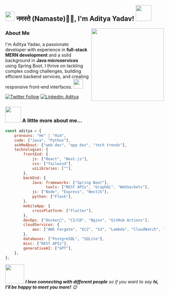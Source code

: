 <h2><img src="https://emojis.slackmojis.com/emojis/images/1531849430/4246/blob-sunglasses.gif?1531849430" width="30"/> नमस्ते (Namaste)🙏🏻, I'm Aditya Yadav! <img src="https://media.giphy.com/media/12oufCB0MyZ1Go/giphy.gif" width="50"></h2>
<img align='right' src="https://media.giphy.com/media/M9gbBd9nbDrOTu1Mqx/giphy.gif" width="230">
<h3>About Me</h3>
<p>
    I'm Aditya Yadav, a passionate developer with experience in <strong>full-stack MERN development</strong> and a solid background in <strong>Java microservices</strong> using Spring Boot. 
    I thrive on tackling complex coding challenges, building efficient backend services, and creating responsive front-end interfaces.
</a><img src="https://media.giphy.com/media/WUlplcMpOCEmTGBtBW/giphy.gif" width="30"> 
</em></p>

[![Twitter Follow](https://img.shields.io/twitter/follow/misteranmol?label=Follow)](https://x.com/AdityaY07900910)
[![Linkedin: Aditya](https://img.shields.io/badge/-Aditya-blue?style=flat-square&logo=Linkedin&logoColor=white&link=https://www.linkedin.com/in/anmol-p-singh/)](https://www.linkedin.com/in/aditya-yadav-1b36a2163/)

### <img src="https://media.giphy.com/media/VgCDAzcKvsR6OM0uWg/giphy.gif" width="50"> A little more about me...  

```javascript
const aditya = {
    pronouns: "He" | "Him",
    code: ["Java", "Python"],
    askMeAbout: ["web dev", "app dev", "tech trends"],
    technologies: {
        frontEnd: {
            js: ["React", "Next.js"],
            css: ["Tailwind"],
            uiLibraries: [""],
        },
        backEnd: {
            Java: frameworks: ["Spring Boot"],
                  tools: ["REST APIs", "GraphQL", "WebSockets"],
            js: ["Node", "Express", "NestJS"],
            python: ["Flask"],
        },
        mobileApp: {
            crossPlatform: ["Flutter"],
        },
        devOps: ["Docker🐳", "CI/CD", "Nginx", "GitHub Actions"],
        cloudServices: {
            aws: ["AWS Fargate", "EC2", "S3", "Lambda", "CloudWatch", "RDS"],
        },
        databases: ["PostgreSQL", "SQLite"],
        misc: ["REST APIs"],
        generativeAI: ["GPT"],
    },
};
```
<img src="https://media.giphy.com/media/LnQjpWaON8nhr21vNW/giphy.gif" width="60"> <em><b>I love connecting with different people</b> so if you want to say <b>hi, I'll be happy to meet you more!</b> 😊</em>
